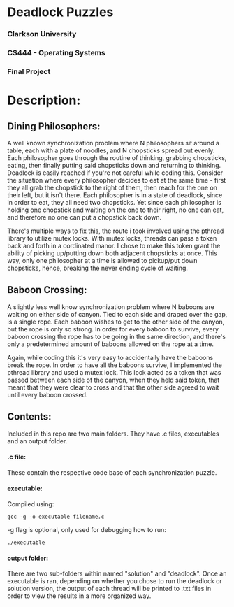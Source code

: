 # Deadlock Puzzles
### Clarkson University
### CS444 - Operating Systems
### Final Project
## 
# Description:
## Dining Philosophers:
A well known synchronization problem where N philosophers sit around a table, each with a plate of noodles, and N chopsticks spread out evenly. Each philosopher goes through the routine of thinking, grabbing chopsticks, eating, then finally putting said chopsticks down and returning to thinking. Deadlock is easily reached if you're not careful while coding this. Consider the situation where every philosopher decides to eat at the same time - first they all grab the chopstick to the right of them, then reach for the one on their left, but it isn't there. Each philosopher is in a state of deadlock, since in order to eat, they all need two chopsticks. Yet since each philosopher is holding one chopstick and waiting on the one to their right, no one can eat, and therefore no one can put a chopstick back down. 

There's multiple ways to fix this, the route i took involved using the pthread library to utilize mutex locks. With mutex locks, threads can pass a token back and forth in a cordinated manor. I chose to make this token grant the ability of picking up/putting down both adjacent chopsticks at once. This way, only one philosopher at a time is allowed to pickup/put down chopsticks, hence, breaking the never ending cycle of waiting.

## Baboon Crossing:
A slightly less well know synchronization problem where N baboons are waiting on either side of canyon. Tied to each side and draped over the gap, is a single rope. Each baboon wishes to get to the other side of the canyon, but the rope is only so strong. In order for every baboon to survive, every baboon crossing the rope has to be going in the same direction, and there's only a predetermined amount of baboons allowed on the rope at a time. 

Again, while coding this it's very easy to accidentally have the baboons break the rope. In order to have all the baboons survive, I implemented the pthread library and used a mutex lock. This lock acted as a token that was passed between each side of the canyon, when they held said token, that meant that they were clear to cross and that the other side agreed to wait until every baboon crossed.

## Contents:
Included in this repo are two main folders. They have .c files, executables and an output folder.
#### .c file:
These contain the respective code base of each synchronization puzzle.
#### executable:
Compiled using:

    gcc -g -o executable filename.c

-g flag is optional, only used for debugging
how to run:

    ./executable
#### output folder:
There are two sub-folders within named "solution" and "deadlock". Once an executable is ran, depending on whether you chose to run the deadlock or solution version, the output of each thread will be printed to .txt files in order to view the results in a more organized way.
